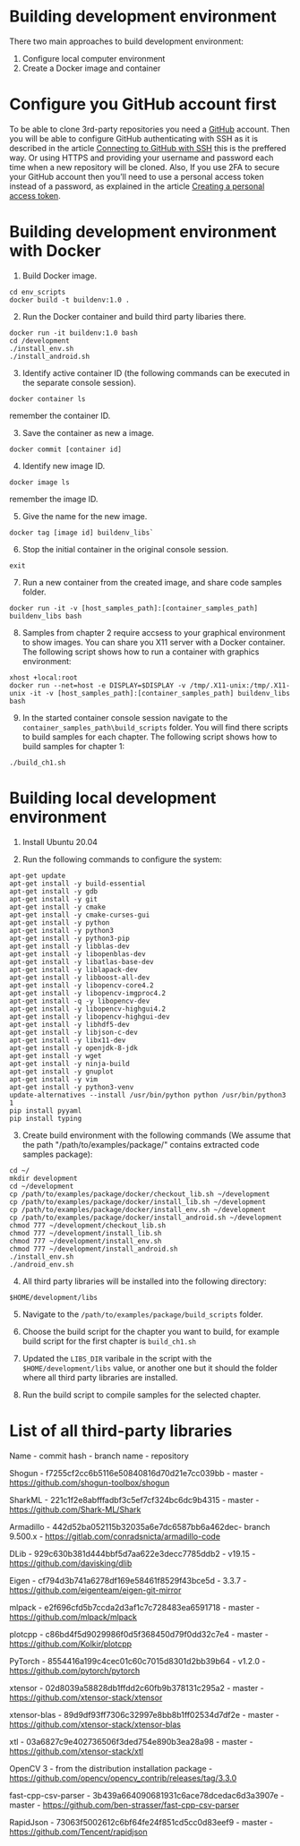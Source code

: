 # Building development environment
There two main approaches to build development environment:
1. Configure local computer environment
2. Create a Docker image and container  

# Configure you GitHub account first
To be able to clone 3rd-party repositories you need a [GitHub](https://github.com) account. Then you will be able to configure GitHub authenticating with SSH as it is described in the article [Connecting to GitHub with SSH](https://docs.github.com/en/authentication/connecting-to-github-with-ssh) this is the preffered way. Or using HTTPS and providing your username and password each time when a new repository will be cloned. Also, If you use 2FA to secure your GitHub account then you’ll need to use a personal access token instead of a password, as explained in the article [Creating a personal access token](https://docs.github.com/en/authentication/keeping-your-account-and-data-secure/creating-a-personal-access-token).

# Building development environment with Docker
1. Build Docker image.
```
cd env_scripts
docker build -t buildenv:1.0 .
```

2. Run the Docker container and build third party libaries there.
```
docker run -it buildenv:1.0 bash
cd /development
./install_env.sh
./install_android.sh
```

3. Identify active container ID (the following commands can be executed in the separate console session).
```
docker container ls
```
remember the container ID.

3. Save the container as new a image.
```
docker commit [container id]
```

4. Identify new image ID.
```
docker image ls
```
remember the image ID.

5. Give the name for the new image.
```
docker tag [image id] buildenv_libs`
```

6. Stop the initial container in the original console session.
```
exit
```

7. Run a new container from the created image, and share code samples folder.
```
docker run -it -v [host_samples_path]:[container_samples_path] buildenv_libs bash
```

8. Samples from chapter 2 require accsess to your graphical environment to show images. You can share you X11 server with a Docker container. The following script shows how to run a container with graphics environment:
```
xhost +local:root
docker run --net=host -e DISPLAY=$DISPLAY -v /tmp/.X11-unix:/tmp/.X11-unix -it -v [host_samples_path]:[container_samples_path] buildenv_libs bash
```

9. In the started container console session navigate to the `container_samples_path\build_scripts` folder. You will find there scripts to build samples for each chapter. The following script shows how to build samples for chapter 1:
```
./build_ch1.sh
```

# Building local development environment

1. Install Ubuntu 20.04

2. Run the following commands to configure the system:
```
apt-get update
apt-get install -y build-essential
apt-get install -y gdb
apt-get install -y git
apt-get install -y cmake
apt-get install -y cmake-curses-gui
apt-get install -y python
apt-get install -y python3
apt-get install -y python3-pip
apt-get install -y libblas-dev
apt-get install -y libopenblas-dev
apt-get install -y libatlas-base-dev
apt-get install -y liblapack-dev
apt-get install -y libboost-all-dev
apt-get install -y libopencv-core4.2
apt-get install -y libopencv-imgproc4.2
apt-get install -q -y libopencv-dev
apt-get install -y libopencv-highgui4.2
apt-get install -y libopencv-highgui-dev
apt-get install -y libhdf5-dev
apt-get install -y libjson-c-dev
apt-get install -y libx11-dev
apt-get install -y openjdk-8-jdk
apt-get install -y wget
apt-get install -y ninja-build
apt-get install -y gnuplot
apt-get install -y vim
apt-get install -y python3-venv
update-alternatives --install /usr/bin/python python /usr/bin/python3 1
pip install pyyaml
pip install typing

```

3. Create build environment with the following commands \(We assume that the path "/path/to/examples/package/" contains extracted code samples package\):
```
cd ~/
mkdir development
cd ~/development
cp /path/to/examples/package/docker/checkout_lib.sh ~/development
cp /path/to/examples/package/docker/install_lib.sh ~/development
cp /path/to/examples/package/docker/install_env.sh ~/development
cp /path/to/examples/package/docker/install_android.sh ~/development
chmod 777 ~/development/checkout_lib.sh
chmod 777 ~/development/install_lib.sh
chmod 777 ~/development/install_env.sh
chmod 777 ~/development/install_android.sh
./install_env.sh
./android_env.sh
```

4. All third party libraries will be installed into the following directory:
```
$HOME/development/libs
```

5. Navigate to the `/path/to/examples/package/build_scripts` folder.

6. Choose the build script for the chapter you want to build, for example build script for the first chapter is `build_ch1.sh`

7. Updated the `LIBS_DIR` varibale in the script with the `$HOME/development/libs` value, or another one but it should the folder where all third party libraries are installed.

8. Run the build script to compile samples for the selected chapter.

# List of all third-party libraries
Name - commit hash - branch name - repository

Shogun - f7255cf2cc6b5116e50840816d70d21e7cc039bb - master - https://github.com/shogun-toolbox/shogun

SharkML - 221c1f2e8abfffadbf3c5ef7cf324bc6dc9b4315 - master - https://github.com/Shark-ML/Shark

Armadillo - 442d52ba052115b32035a6e7dc6587bb6a462dec- branch 9.500.x - https://gitlab.com/conradsnicta/armadillo-code

DLib - 929c630b381d444bbf5d7aa622e3decc7785ddb2 - v19.15 - https://github.com/davisking/dlib

Eigen - cf794d3b741a6278df169e58461f8529f43bce5d - 3.3.7 - https://github.com/eigenteam/eigen-git-mirror

mlpack - e2f696cfd5b7ccda2d3af1c7c728483ea6591718 - master - https://github.com/mlpack/mlpack

plotcpp - c86bd4f5d9029986f0d5f368450d79f0dd32c7e4 - master - https://github.com/Kolkir/plotcpp

PyTorch - 8554416a199c4cec01c60c7015d8301d2bb39b64 - v1.2.0 - https://github.com/pytorch/pytorch

xtensor - 02d8039a58828db1ffdd2c60fb9b378131c295a2 - master - https://github.com/xtensor-stack/xtensor

xtensor-blas - 89d9df93ff7306c32997e8bb8b1ff02534d7df2e - master - https://github.com/xtensor-stack/xtensor-blas

xtl - 03a6827c9e402736506f3ded754e890b3ea28a98 - master - https://github.com/xtensor-stack/xtl

OpenCV 3 - from the distribution installation package - https://github.com/opencv/opencv_contrib/releases/tag/3.3.0

fast-cpp-csv-parser - 3b439a664090681931c6ace78dcedac6d3a3907e - master - https://github.com/ben-strasser/fast-cpp-csv-parser

RapidJson - 73063f5002612c6bf64fe24f851cd5cc0d83eef9 - master - https://github.com/Tencent/rapidjson

